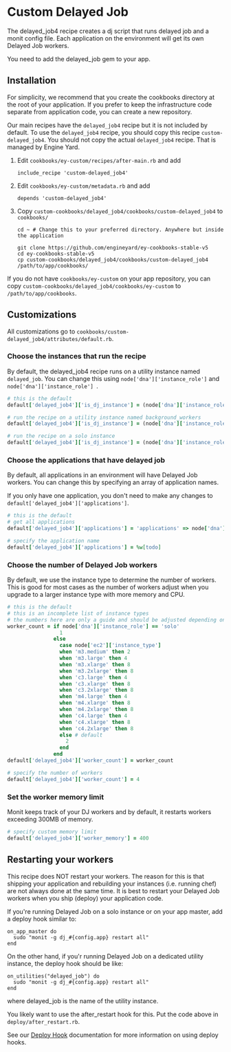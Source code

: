 # Custom Delayed Job

The delayed_job4 recipe creates a dj script that runs delayed job and a monit config file. Each application on the environment will get its own Delayed Job workers.

You need to add the delayed_job gem to your app.

## Installation

For simplicity, we recommend that you create the cookbooks directory at the root of your application. If you prefer to keep the infrastructure code separate from application code, you can create a new repository.

Our main recipes have the `delayed_job4` recipe but it is not included by default. To use the `delayed_job4` recipe, you should copy this recipe `custom-delayed_job4`. You should not copy the actual `delayed_job4` recipe. That is managed by Engine Yard.

1. Edit `cookbooks/ey-custom/recipes/after-main.rb` and add

      ```
      include_recipe 'custom-delayed_job4'
      ```

2. Edit `cookbooks/ey-custom/metadata.rb` and add

      ```
      depends 'custom-delayed_job4'
      ```

3. Copy `custom-cookbooks/delayed_job4/cookbooks/custom-delayed_job4` to `cookbooks/`

      ```
      cd ~ # Change this to your preferred directory. Anywhere but inside the application

      git clone https://github.com/engineyard/ey-cookbooks-stable-v5
      cd ey-cookbooks-stable-v5
      cp custom-cookbooks/delayed_job4/cookbooks/custom-delayed_job4 /path/to/app/cookbooks/
      ```

If you do not have `cookbooks/ey-custom` on your app repository, you can copy `custom-cookbooks/delayed_job4/cookbooks/ey-custom` to `/path/to/app/cookbooks`.

## Customizations

All customizations go to `cookbooks/custom-delayed_job4/attributes/default.rb`.

### Choose the instances that run the recipe

By default, the delayed_job4 recipe runs on a utility instance named `delayed_job`. You can change this using `node['dna']['instance_role']` and `node['dna']['instance_role'] `.

```ruby
# this is the default
default['delayed_job4']['is_dj_instance'] = (node['dna']['instance_role'] == 'util' && node['dna']['name'] == 'delayed_job')

# run the recipe on a utility instance named background_workers
default['delayed_job4']['is_dj_instance'] = (node['dna']['instance_role'] == 'util' && node['dna']['name'] == 'background_workers')

# run the recipe on a solo instance
default['delayed_job4']['is_dj_instance'] = (node['dna']['instance_role'] == 'solo')
```

### Choose the applications that have delayed job

By default, all applications in an environment will have Delayed Job workers. You can change this by specifying an array of application names.

If you only have one application, you don't need to make any changes to `default['delayed_job4']['applications']`.

```ruby
# this is the default
# get all applications
default['delayed_job4']['applications'] = 'applications' => node['dna']['applications'].map{|app_name, data| app_name}

# specify the application name
default['delayed_job4']['applications'] = %w[todo]
```

### Choose the number of Delayed Job workers

By default, we use the instance type to determine the number of workers. This is good for most cases as the number of workers adjust when you upgrade to a larger instance type with more memory and CPU.

```ruby
# this is the default
# this is an incomplete list of instance types
# the numbers here are only a guide and should be adjusted depending on your app
worker_count = if node['dna']['instance_role'] == 'solo'
                 1
               else
                 case node['ec2']['instance_type']
                 when 'm3.medium' then 2
                 when 'm3.large' then 4
                 when 'm3.xlarge' then 8
                 when 'm3.2xlarge' then 8
                 when 'c3.large' then 4
                 when 'c3.xlarge' then 8
                 when 'c3.2xlarge' then 8
                 when 'm4.large' then 4
                 when 'm4.xlarge' then 8
                 when 'm4.2xlarge' then 8
                 when 'c4.large' then 4
                 when 'c4.xlarge' then 8
                 when 'c4.2xlarge' then 8
                 else # default
                   2
                 end
               end
default['delayed_job4']['worker_count'] = worker_count

# specify the number of workers
default['delayed_job4']['worker_count'] = 4
```

### Set the worker memory limit

Monit keeps track of your DJ workers and by default, it restarts workers exceeding 300MB of memory.

```ruby
# specify custom memory limit
default['delayed_job4']['worker_memory'] = 400
```

## Restarting your workers

This recipe does NOT restart your workers. The reason for this is that shipping your application and rebuilding your instances (i.e. running chef) are not always done at the same time. It is best to restart your Delayed Job workers when you ship (deploy) your application code.

If you're running Delayed Job on a solo instance or on your app master, add a deploy hook similar to:

```
on_app_master do
  sudo "monit -g dj_#{config.app} restart all"
end
```

On the other hand, if you'r running Delayed Job on a dedicated utility instance, the deploy hook should be like:

```
on_utilities("delayed_job") do
  sudo "monit -g dj_#{config.app} restart all"
end
```

where delayed_job is the name of the utility instance.

You likely want to use the after_restart hook for this. Put the code above in `deploy/after_restart.rb`.

See our [Deploy Hook](https://engineyard.zendesk.com/entries/21016568-use-deploy-hooks) documentation for more information on using deploy hooks.
